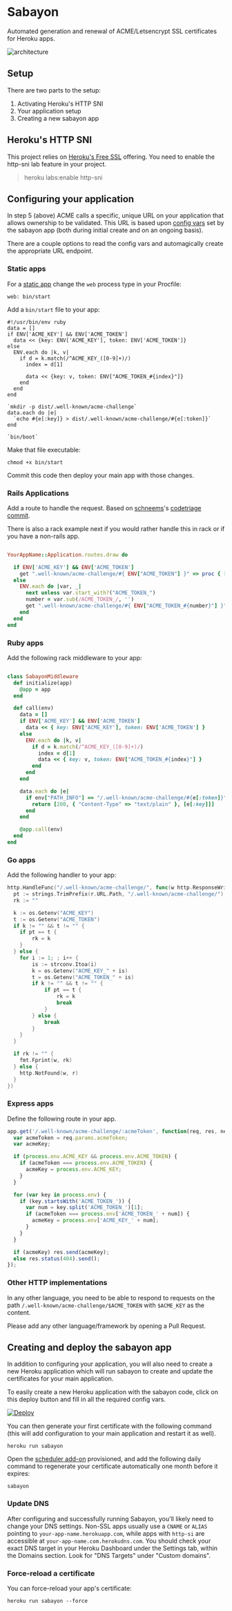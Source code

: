 # Sabayon

Automated generation and renewal of ACME/Letsencrypt SSL certificates for Heroku apps.

![architecture](architecture.png)

## Setup

There are two parts to the setup:

1. Activating Heroku's HTTP SNI
1. Your application setup
1. Creating a new sabayon app

## Heroku's HTTP SNI

This project relies on [Heroku's Free SSL](https://blog.heroku.com/archives/2016/5/18/announcing_heroku_free_ssl_beta_and_flexible_dyno_hours) offering.
You need to enable the http-sni lab feature in your project.

> heroku labs:enable http-sni


## Configuring your application

In step 5 (above) ACME calls a specific, unique URL on your application that
allows ownership to be validated. This URL is based upon
[config vars](https://devcenter.heroku.com/articles/config-vars) set by
the sabayon app (both during initial create and on an ongoing basis).

There are a couple options to read the config vars and automagically create
the appropriate URL endpoint.

### Static apps

For a [static app](https://github.com/heroku/heroku-buildpack-static)
change the `web` process type in your Procfile:

    web: bin/start

Add a `bin/start` file to your app:

    #!/usr/bin/env ruby
    data = []
    if ENV['ACME_KEY'] && ENV['ACME_TOKEN']
      data << {key: ENV['ACME_KEY'], token: ENV['ACME_TOKEN']}
    else
      ENV.each do |k, v|
        if d = k.match(/^ACME_KEY_([0-9]+)/)
          index = d[1]

          data << {key: v, token: ENV["ACME_TOKEN_#{index}"]}
        end
      end
    end

    `mkdir -p dist/.well-known/acme-challenge`
    data.each do |e|
      `echo #{e[:key]} > dist/.well-known/acme-challenge/#{e[:token]}`
    end

    `bin/boot`

Make that file executable:

    chmod +x bin/start

Commit this code then deploy your main app with those changes.

### Rails Applications

Add a route to handle the request. Based on [schneems](https://github.com/schneems)'s [codetriage](https://github.com/codetriage)
[commit](https://github.com/codetriage/codetriage/blob/bf86f24afc017f4d90f42deab525c99b7969e99e/config/routes.rb#L5-L9).

There is also a rack example next if you would rather handle this in rack or
if you have a non-rails app.

```ruby

YourAppName::Application.routes.draw do

  if ENV['ACME_KEY'] && ENV['ACME_TOKEN']
    get ".well-known/acme-challenge/#{ ENV["ACME_TOKEN"] }" => proc { [200, {}, [ ENV["ACME_KEY"] ] ] }
  else
    ENV.each do |var, _|
      next unless var.start_with?("ACME_TOKEN_")
      number = var.sub(/ACME_TOKEN_/, '')
      get ".well-known/acme-challenge/#{ ENV["ACME_TOKEN_#{number}"] }" => proc { [200, {}, [ ENV["ACME_KEY_#{number}"] ] ] }
    end
  end
end

```

### Ruby apps

Add the following rack middleware to your app:

```ruby

class SabayonMiddleware
  def initialize(app)
    @app = app
  end

  def call(env)
    data = []
    if ENV['ACME_KEY'] && ENV['ACME_TOKEN']
      data << { key: ENV['ACME_KEY'], token: ENV['ACME_TOKEN'] }
    else
      ENV.each do |k, v|
        if d = k.match(/^ACME_KEY_([0-9]+)/)
          index = d[1]
          data << { key: v, token: ENV["ACME_TOKEN_#{index}"] }
        end
      end
    end

    data.each do |e|
      if env["PATH_INFO"] == "/.well-known/acme-challenge/#{e[:token]}"
        return [200, { "Content-Type" => "text/plain" }, [e[:key]]]
      end
    end

    @app.call(env)
  end
end

```

### Go apps

Add the following handler to your app:

```go
http.HandleFunc("/.well-known/acme-challenge/", func(w http.ResponseWriter, r *http.Request) {
  pt := strings.TrimPrefix(r.URL.Path, "/.well-known/acme-challenge/")
  rk := ""

  k := os.Getenv("ACME_KEY")
  t := os.Getenv("ACME_TOKEN")
  if k != "" && t != "" {
  	if pt == t {
  		rk = k
  	}
  } else {
  	for i := 1; ; i++ {
  		is := strconv.Itoa(i)
  		k = os.Getenv("ACME_KEY_" + is)
  		t = os.Getenv("ACME_TOKEN_" + is)
  		if k != "" && t != "" {
  			if pt == t {
  				rk = k
  				break
  			}
  		} else {
  			break
  		}
  	}
  }

  if rk != "" {
  	fmt.Fprint(w, rk)
  } else {
  	http.NotFound(w, r)
  }
})

```

### Express apps

Define the following route in your app.

```js
app.get('/.well-known/acme-challenge/:acmeToken', function(req, res, next) {
  var acmeToken = req.params.acmeToken;
  var acmeKey;

  if (process.env.ACME_KEY && process.env.ACME_TOKEN) {
    if (acmeToken === process.env.ACME_TOKEN) {
      acmeKey = process.env.ACME_KEY;
    }
  }

  for (var key in process.env) {
    if (key.startsWith('ACME_TOKEN_')) {
      var num = key.split('ACME_TOKEN_')[1];
      if (acmeToken === process.env['ACME_TOKEN_' + num]) {
        acmeKey = process.env['ACME_KEY_' + num];
      }
    }
  }

  if (acmeKey) res.send(acmeKey);
  else res.status(404).send();
});
```

### Other HTTP implementations

In any other language, you need to be able to respond to requests on the path `/.well-known/acme-challenge/$ACME_TOKEN`
with `$ACME_KEY` as the content.

Please add any other language/framework by opening a Pull Request.

## Creating and deploy the sabayon app

In addition to configuring your application, you will also need to create
a new Heroku application which will run sabayon to create and update
the certificates for your main application.

To easily create a new Heroku application with the sabayon code,
click on this deploy button and fill in all the required config vars.

[![Deploy](https://www.herokucdn.com/deploy/button.svg)](https://heroku.com/deploy)

You can then generate your first certificate with the following command (this will add configuration to your main
application and restart it as well).

    heroku run sabayon

Open the [scheduler add-on](https://elements.heroku.com/addons/scheduler) provisioned,
and add the following daily command to regenerate your certificate automatically one month before it expires:

    sabayon

### Update DNS

After configuring and successfully running Sabayon, you'll likely need to change your DNS settings. Non-SSL apps usually use a `CNAME` or `ALIAS` pointing to `your-app-name.herokuapp.com`, while apps with `http-si` are accessible at `your-app-name.com.herokudns.com`. You should check your exact DNS target in your Heroku Dashboard under the Settings tab, within the Domains section. Look for "DNS Targets" under "Custom domains".

### Force-reload a certificate

You can force-reload your app's certificate:

    heroku run sabayon --force
